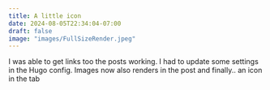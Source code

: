 ```yaml
---
title: A little icon
date: 2024-08-05T22:34:04-07:00
draft: false
image: "images/FullSizeRender.jpeg"
---
```


I was able to get links too the posts working. I had to update some settings in the Hugo config. Images now also renders in the post and finally.. an icon in the tab 